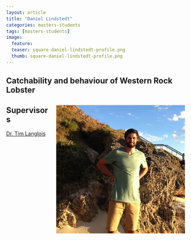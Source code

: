 ```yaml
---
layout: article
title: "Daniel Lindstedt"
categories: masters-students
tags: [masters-students]
image:
  feature: 
  teaser: square-daniel-lindstedt-profile.png
  thumb: square-daniel-lindstedt-profile.png
---
```

## Catchability and behaviour of Western Rock Lobster
<img class="philprofile" src='/images/square-daniel-lindstedt-profile.png' align='right' width="350" hspace="20" vspace="10">

## Supervisors
[Dr. Tim Langlois](https://uwamegfisheries.github.io/researchers/tim-langlois/ "Tim Langlois")
